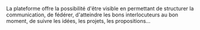 La plateforme offre la possibilité d'être visible en permettant de structurer la communication, de fédérer, d'atteindre les bons interlocuteurs au bon moment, de suivre les idées, les projets, les propositions...